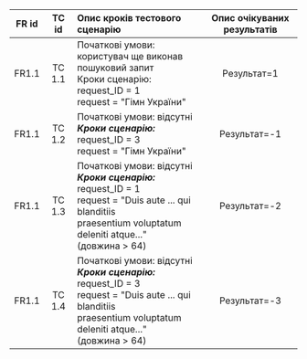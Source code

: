 |FR id|TC id|Опис кроків тестового сценарію|Опис очікуваних результатів|
|:-----:|:-----:|:-----|:-----:|
|FR1.1|TC 1.1|Початкові умови: користувач ще виконав пошуковий запит<br> Кроки сценарію:<br> request_ID = 1<br> request = "Гімн України"|Результат=1|
|FR1.1|TC 1.2|Початкові умови: відсутні<br> ***Кроки сценарію:***<br> request_ID = 3<br> request = "Гімн України"|Результат=-1|
|FR1.1|TC 1.3|Початкові умови: відсутні<br> ***Кроки сценарію:***<br> request_ID = 1<br> request = "Duis aute ... qui blanditiis <br> praesentium voluptatum deleniti atque..." <br> (довжина > 64)|Результат=-2|
|FR1.1|TC 1.4|Початкові умови: відсутні<br> ***Кроки сценарію:***<br> request_ID = 3<br> request = "Duis aute ... qui blanditiis <br> praesentium voluptatum deleniti atque..." <br> (довжина > 64)|Результат=-3|
